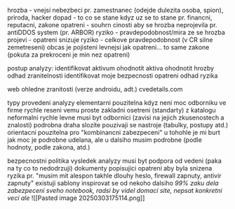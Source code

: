 hrozba - vnejsi nebezbeci
	pr. zamestnanec (odejde dulezita osoba, spion), priroda, hacker
dopad - to co se stane kdyz uz se to stane
	pr. financni, reputacni, zakone
opatreni - souhrn cinosti aby se hrozba neprojevila
	pr. antiDDOS system (pr. ARBOR)
ryziko - pravdepodobnost/mira ze se hrozba projevi
	- opatreni snizuje ryziko
	- celkove pravdepodobnost (v CR silne zemetreseni)
obcas je pojisteni levnejsi jak opatreni... to same zakone (pokuta za prekroceni je min nez opatreni)

postup analyzy:
	identifikovat aktivum
	ohodnotit aktiva
	ohodnotit hrozby
	odhad zranitelnosti
	identifikovat moje bezpecnosti opatreni
	odhad ryzika

web ohledne zranitosti (verze androidu, adt.)
	cvedetails.com

typy provedeni analyzy
	elementarni
		pouzitelna kdyz neni moc odborniku ve firme
		rychle reseni
		vemu proste zakladni osetreni (standarty) z katalogu
	neformalni
		rychle
		levne
		musi byt odbornici (zavisi na jejich zkusenostech a znalosti)
	podrobna
		draha
		slozite
		pouzivaji se nastroje (tabulky, postupy atd.)
	orientacni
		pouzitelna pro "kombinancni zabezpeceni"
			u tohohle je mi burt jak moc je podrobne udelana, ale u dalsiho musim podrobne (podle hodnoty, podle zakona, atd.)

bezpecnostni politika
	vysledek analyzy
	musi byt podpora od vedeni (paka na ty co to nedodrzuji)
	dokumenty popisujici opatreni aby byla snizena ryzika
	pr. "musim mit alespon takhle dlouhy heslo, firewall zapnuty, antivir zapnuty"
	existuji sablony
	inspirovat se od nekoho dalsiho
	*99% zaku dela zabezpeceni sveho notebook, radsi by videl domaci site, nepsat konkretni veci ale*
![[Pasted image 20250303175114.png]]